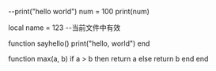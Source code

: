 --print("hello world")
num = 100
print(num)

local name = 123    --当前文件中有效

function sayhello()
    print("hello, world")
end

function max(a, b)
    if a > b then
        return a
    else
        return b
    end
end
